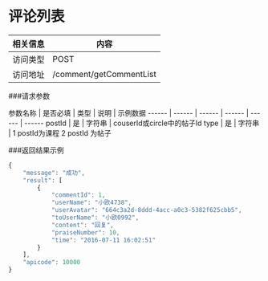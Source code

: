# 评论列表
 相关信息 | 内容
 ------ | ------
 访问类型 | POST
 访问地址 | /comment/getCommentList

###请求参数

 参数名称 | 是否必填 | 类型 | 说明 | 示例数据
 ------ | ------ | ------ | ------ | ------ | ------
 postId | 是 | 字符串 | couserId或circle中的帖子Id
 type | 是 | 字符串 | 1 postId为课程 2 postId 为帖子
 
###返回结果示例

```javascript
{
    "message": "成功",
    "result": [
        {
            "commentId": 1,
            "userName": "小欧4738",
            "userAvatar": "664c3a2d-8ddd-4acc-a0c3-5382f625cbb5",
            "toUserName": "小欧0992",
            "content": "回复",
            "praiseNumber": 10,
            "time": "2016-07-11 16:02:51"
        }
    ],
    "apicode": 10000
}
